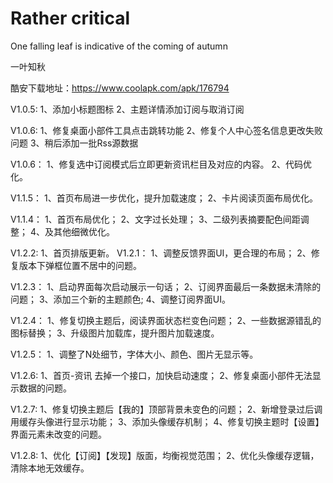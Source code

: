 # Rather critical
  One falling leaf is indicative of the coming of autumn

  一叶知秋
  
  酷安下载地址：https://www.coolapk.com/apk/176794 
  
  V1.0.5:
  1、添加小标题图标 
  2、主题详情添加订阅与取消订阅 
  
  V1.0.6:
  1、修复桌面小部件工具点击跳转功能 
  2、修复个人中心签名信息更改失败问题 
  3、稍后添加一批Rss源数据 
  
  V1.0.6：
  1、修复选中订阅模式后立即更新资讯栏目及对应的内容。
  2、代码优化。
  
  V1.1.5：
  1、首页布局进一步优化，提升加载速度；
  2、卡片阅读页面布局优化。
  
  V1.1.4：
  1、首页布局优化；
  2、文字过长处理；
  3、二级列表摘要配色间距调整；
  4、及其他细微优化。
  
  V1.2.2:
  1、首页排版更新。
  V1.2.1：
  1、调整反馈界面UI，更合理的布局；
  2、修复版本下弹框位置不居中的问题。
  
  V1.2.3：
  1、启动界面每次启动展示一句话；
  2、订阅界面最后一条数据未清除的问题；
  3、添加三个新的主题颜色;
  4、调整订阅界面UI。
  
  V1.2.4：
  1、修复切换主题后，阅读界面状态栏变色问题；
  2、一些数据源错乱的图标替换；
  3、升级图片加载库，提升图片加载速度。
  
  V1.2.5：
  1、调整了N处细节，字体大小、颜色、图片无显示等。
  
  V1.2.6:
  1、首页-资讯 去掉一个接口，加快启动速度；
  2、修复桌面小部件无法显示数据的问题。
  
  V1.2.7:
  1、修复切换主题后【我的】顶部背景未变色的问题；
  2、新增登录过后调用缓存头像进行显示功能；
  3、添加头像缓存机制；
  4、修复切换主题时【设置】界面元素未改变的问题。
  
  V1.2.8:
  1、优化【订阅】【发现】版面，均衡视觉范围；
  2、优化头像缓存逻辑，清除本地无效缓存。

